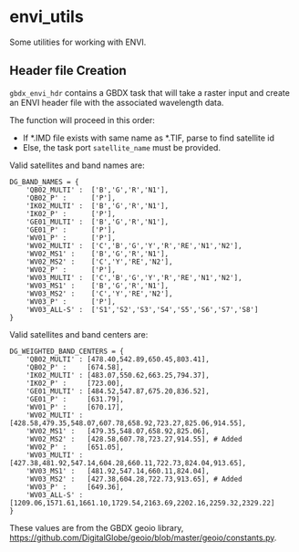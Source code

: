# envi_utils

Some utilities for working with ENVI.

## Header file Creation

`gbdx_envi_hdr` contains a GBDX task that will take a raster input and create an ENVI header file with the associated wavelength data.

The function will proceed in this order:

- If \*.IMD file exists with same name as \*.TIF, parse to find satellite id
- Else, the task port `satellite_name` must be provided.

Valid satellites and band names are:

```
DG_BAND_NAMES = {
    'QB02_MULTI' :  ['B','G','R','N1'],
    'QB02_P' :      ['P'],
    'IK02_MULTI' :  ['B','G','R','N1'],
    'IK02_P' :      ['P'],
    'GE01_MULTI' :  ['B','G','R','N1'],
    'GE01_P' :      ['P'],
    'WV01_P' :      ['P'],
    'WV02_MULTI' :  ['C','B','G','Y','R','RE','N1','N2'],
    'WV02_MS1' :    ['B','G','R','N1'],
    'WV02_MS2' :    ['C','Y','RE','N2'],
    'WV02_P' :      ['P'],
    'WV03_MULTI' :  ['C','B','G','Y','R','RE','N1','N2'],
    'WV03_MS1' :    ['B','G','R','N1'],
    'WV03_MS2' :    ['C','Y','RE','N2'],
    'WV03_P' :      ['P'],
    'WV03_ALL-S' :  ['S1','S2','S3','S4','S5','S6','S7','S8']
}
```

Valid satellites and band centers are:

```
DG_WEIGHTED_BAND_CENTERS = {
    'QB02_MULTI' : [478.40,542.89,650.45,803.41],
    'QB02_P' :     [674.58],
    'IK02_MULTI' : [483.07,550.62,663.25,794.37],
    'IK02_P' :     [723.00],
    'GE01_MULTI' : [484.52,547.87,675.20,836.52],
    'GE01_P' :     [631.79],
    'WV01_P' :     [670.17],
    'WV02_MULTI' : [428.58,479.35,548.07,607.78,658.92,723.27,825.06,914.55],
    'WV02_MS1' :   [479.35,548.07,658.92,825.06],
    'WV02_MS2' :   [428.58,607.78,723.27,914.55], # Added
    'WV02_P' :     [651.05],
    'WV03_MULTI' : [427.38,481.92,547.14,604.28,660.11,722.73,824.04,913.65],
    'WV03_MS1' :   [481.92,547.14,660.11,824.04],
    'WV03_MS2' :   [427.38,604.28,722.73,913.65], # Added
    'WV03_P' :     [649.36],
    'WV03_ALL-S' : [1209.06,1571.61,1661.10,1729.54,2163.69,2202.16,2259.32,2329.22]
}
```

These values are from the GBDX geoio library, https://github.com/DigitalGlobe/geoio/blob/master/geoio/constants.py.
